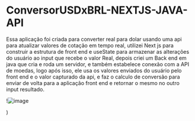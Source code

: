 # ConversorUSDxBRL-NEXTJS-JAVA-API
 Essa aplicação foi criada para converter real para dolar usando uma api para atualizar valores de cotação em tempo real, utilizei Next js para construir a estrutura de front end e useState para armazenar as alterações do usuário ao input que recebe o valor Real, depois criei um Back end em java que cria e roda um servidor, e também estabelece conexão com a API de moedas, logo após isso, ele usa os valores enviados do usuário pelo front end e o valor capturado da api, e faz o calculo de conversão para enviar de volta para a aplicação front end e retornar o mesmo no outro input resultado.


!![image](https://github.com/user-attachments/assets/8f4ace50-a677-4db1-afdd-a6a13a33e147)

)
